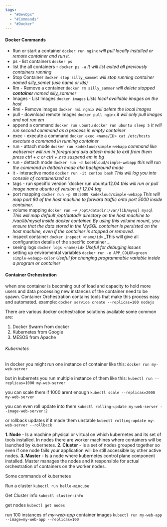 ```yaml
---
tags:
  - "#DevOps"
  - "#Commands"
  - "#Docker"
---
```


#### Docker Commands
- Run or start a container
  `docker run nginx`
  _will pull locally installed or remote container and run it._
- ps - list containers 
  `docker ps`
- list the all containers - 
  `docker ps -a`
  _It will list exited all previously containers running_
- Stop Container 
  `docker stop silly_sammet`
  _will stop running container named silly_samet (use name or ids)_
- Rm - Remove a container
  `docker rm silly_sammer`
  _will delete stopped **container** named silly_sammer_
- Images - List Images 
  `docker images`
  _Lists local available images on the host_
- Rmi - Remove images 
  `docker rmi ngnix`
  _will delete the local images_ 
- pull - download remote images
   `docker pull nginx`
  _it will only pull images and not run em_
- append a command 
   `docker run ubuntu` 
   `docker run ubuntu sleep 5`
   _It will run second command as a process in empty container_
- exec - execute a command
   `docker exec <name/ID> cat /etc/hosts`
   _exectute a command in running container_
- run - attach mode
  `docker run kodekloud/simple-webapp`
  _command like webserver will run in foreground aka attach mode to exit from them press ctrl + c or ctrl + z to suspend em in bg_
- run - dettach mode
  `docker run -d kodekloud/simple-webapp`
  _this will run the command in dettach mode aka background mode_
- it - interactive mode
  `docker run -it centos bash`
  _This will log you into console of containerized os_
- tags - run specific version
  `docker run ubuntu:12.04
 _this will run or pull image name ubuntu of version of 12.04 tag_
 - port mapping 
  `docker run –p 80:5000 kodekloud/simple-webapp`
  _This will map port 80 of the host machine to forward traffic onto port 5000 inside container._
- volume mapping
  `docker run –v /opt/datadir:/var/lib/mysql mysql`
  _This will map default /opt/datadir directory on the host machine to /var/lib/mysql inside docker container. By using this volume mount, you ensure that the data stored in the MySQL container is persisted on the host machine, even if the container is stopped or removed._
- inspect container
   `docker inspect <name/id>`
   _This will give all configuration details of the specific container _
- seeing logs
   `docker logs <name/id>`
   _Useful for debuging issues_
- setting up enviromental variables
   `docker run -e APP_COLOR=green simple-webapp-color`
   _Useful for changing programmable variable inside a program or container_



#### Container Orchestration
when one container is becoming out of load and capacity to hold more users and data processing new instances of the container need to be spawn.
Container Orchestration contains tools that make this process easy and automated.
example: 
`docker service create --replicas=100 nodejs`

There are various docker orchestration solutions available some common are:
1. Docker Swarm from docker
2. Kubernetes from Google
3. MESOS from Apache

###### Kubernetes 
In docker you might run one instance of container like this:
`docker run my-web-server`

but in kubernets you run multiple instance of them like this:
`kubectl run --replicas=1000 my-web-server`

you can scale them if 1000 arent enough
`kubectl scale --replicas=2000 my-web-server`

you can even roll update into them 
`kubectl rolling-update my-web-server --image-web-server:2`

or rollback updates if it made them unstable
`kubectl rolling-update my-web-server --rollback`

**1. Node** - Is a machine physical or virtual on which kubernetes and its set of tools installed.
	In nodes there are worker machines where containers will be launched by kubernetes.
**2. Cluster** - Is a set of nodes grouped together so even if one node fails your application will be still accessible by other active nodes.
**3. Master** - Is a node where kubernetes control plane component installed. Master manages the nodes and it responsible for actual orchestration of containers on the worker nodes. 

Some commands of kubernetes

Run a cluster
`kubectl run hello-mincube`

Get Cluster info
`kubectl cluster-info`

get nodes
`kubectl get nodes`

run 100 instances of *my-web-app* container images
`kubectl run my-web-app --image=my-web-app --replicas=100`

